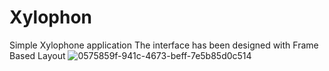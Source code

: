 # Xylophon
Simple Xylophone application
The interface has been designed with Frame Based Layout
![0575859f-941c-4673-beff-7e5b85d0c514](https://user-images.githubusercontent.com/110099004/230001806-81c97aa7-8b7c-472d-b15c-c5ce22398dae.jpg)

